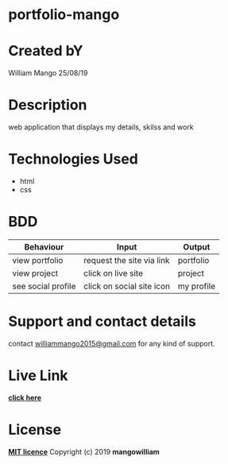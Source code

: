 
# portfolio-mango

# Created bY

William Mango  25/08/19

# Description

web application that displays my details, skilss and work

# Technologies Used

* html
* css

# BDD

|Behaviour	          |          Input	        |Output          |
|---------------------|-------------------------|----------------|
|view portfolio       |request the site via link|portfolio       |
|view project         |click on live site       | project        |
| see social profile  |click on social site icon|my profile      |

# Support and contact details

contact williammango2015@gmail.com for any kind of support.

# Live Link

**[click here](https://github.com/mangowilliam/portfoli-mango)**

# License

**[MIT licence](licence)**
Copyright (c) 2019 **mangowilliam**
